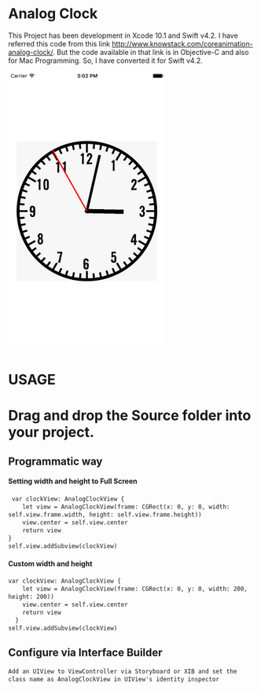 # Analog Clock
This Project has been development in Xcode 10.1 and Swift v4.2. I have referred this code from this link http://www.knowstack.com/coreanimation-analog-clock/. 
But the code available in that link is in Objective-C and also for Mac Programming. So, I have converted it for Swift v4.2.

<img src="https://github.com/boominadhaprakash/AnalogClock/blob/master/AnalogClock/clock.png" width="320" height="568" title="Sample Screenshot">

# USAGE
# Drag and drop the Source folder into your project.

## Programmatic way
   #### Setting width and height to Full Screen
	 var clockView: AnalogClockView {
   		let view = AnalogClockView(frame: CGRect(x: 0, y: 0, width: self.view.frame.width, height: self.view.frame.height))
   		view.center = self.view.center
   		return view
   	}
   	self.view.addSubview(clockView)
		
   #### Custom width and height
   	var clockView: AnalogClockView {
        let view = AnalogClockView(frame: CGRect(x: 0, y: 0, width: 200, height: 200))
        view.center = self.view.center
        return view
      }
   	self.view.addSubview(clockView)
      
## Configure via Interface Builder
    Add an UIView to ViewController via Storyboard or XIB and set the class name as AnalogClockView in UIView's identity inspector
